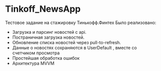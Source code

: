 # Tinkoff_NewsApp
Тестовое задание на стажировку Тинькофф.Финтех
Было реализовано: 
- Загрузка и парсинг новостей с api.
- Постраничная загрузка новостей.
- Обновление списка новостей через pull-to-refresh.
- Данные о новостях сохраняются в UserDefault , вместе со счетчиком просмотра
- Простейшая обработка ошибок
- Архитектура MVVM

